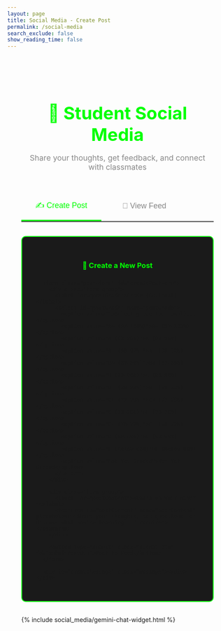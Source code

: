 ```yaml
---
layout: page
title: Social Media - Create Post
permalink: /social-media
search_exclude: false
show_reading_time: false
---
```


<style>
.social-container {
  max-width: 900px;
  margin: 2rem auto;
  padding: 2rem;
}

.page-header {
  text-align: center;
  margin-bottom: 3rem;
}

.page-header h1 {
  color: #0f0;
  margin-bottom: 1rem;
  font-size: 2.5rem;
}

.page-header p {
  color: #888;
  font-size: 1.1rem;
}

.tabs {
  display: flex;
  gap: 1rem;
  margin-bottom: 2rem;
  border-bottom: 2px solid #444;
}

.tab-btn {
  background: none;
  border: none;
  color: #888;
  padding: 1rem 2rem;
  font-size: 1.1rem;
  cursor: pointer;
  transition: all 0.3s;
  border-bottom: 3px solid transparent;
}

.tab-btn:hover {
  color: #0f0;
}

.tab-btn.active {
  color: #0f0;
  border-bottom-color: #0f0;
}

.tab-content {
  display: none;
}

.tab-content.active {
  display: block;
}

.create-post-container {
  background: #1a1a1a;
  border: 2px solid #0f0;
  border-radius: 10px;
  padding: 2rem;
  margin-bottom: 2rem;
}

.create-post-container h3 {
  color: #0f0;
  margin-bottom: 1.5rem;
  text-align: center;
}

.post-form {
  display: flex;
  flex-direction: column;
  gap: 1.5rem;
}

.form-group {
  display: flex;
  flex-direction: column;
  gap: 0.5rem;
}

.form-group label {
  color: #0f0;
  font-weight: bold;
  font-size: 0.95rem;
}

.form-group input,
.form-group textarea,
.form-group select {
  background: #222;
  border: 1px solid #444;
  border-radius: 6px;
  padding: 0.75rem;
  color: #fff;
  font-family: inherit;
  font-size: 1rem;
  transition: border-color 0.3s;
}

.form-group input:focus,
.form-group textarea:focus,
.form-group select:focus {
  outline: none;
  border-color: #0f0;
}

.form-group textarea {
  resize: vertical;
  min-height: 150px;
}

.submit-btn {
  background: #0f0;
  color: #000;
  border: none;
  border-radius: 6px;
  padding: 0.75rem 1.5rem;
  font-size: 1rem;
  font-weight: bold;
  cursor: pointer;
  transition: all 0.3s;
}

.submit-btn:hover {
  background: #0c0;
  transform: translateY(-2px);
  box-shadow: 0 4px 12px rgba(0, 255, 0, 0.3);
}

.submit-btn:disabled {
  background: #555;
  cursor: not-allowed;
  transform: none;
}

.message {
  padding: 1rem;
  border-radius: 6px;
  margin-top: 1rem;
  text-align: center;
  display: none;
}

.message.success {
  background: rgba(0, 255, 0, 0.1);
  border: 1px solid #0f0;
  color: #0f0;
}

.message.error {
  background: rgba(255, 0, 0, 0.1);
  border: 1px solid #f00;
  color: #f00;
}

.login-warning {
  background: rgba(255, 165, 0, 0.1);
  border: 1px solid #ffa500;
  color: #ffa500;
  padding: 1rem;
  border-radius: 6px;
  text-align: center;
  margin-bottom: 2rem;
}

.login-warning a {
  color: #0f0;
  font-weight: bold;
  text-decoration: underline;
}

.posts-container {
  margin-top: 2rem;
}

.post-card {
  background: #1a1a1a;
  border: 1px solid #444;
  border-left: 3px solid #0f0;
  border-radius: 8px;
  padding: 1.5rem;
  margin-bottom: 1.5rem;
  transition: all 0.3s;
}

.post-card:hover {
  border-color: #0f0;
  box-shadow: 0 4px 12px rgba(0, 255, 0, 0.1);
}

.post-header {
  display: flex;
  justify-content: space-between;
  align-items: flex-start;
  margin-bottom: 1rem;
  padding-bottom: 1rem;
  border-bottom: 1px solid #333;
}

.post-author {
  flex: 1;
}

.post-author-name {
  color: #0f0;
  font-weight: bold;
  font-size: 1.2rem;
}

.post-meta {
  color: #666;
  font-size: 0.85rem;
  margin-top: 0.25rem;
}

.post-grade {
  background: #222;
  color: #0f0;
  padding: 0.5rem 1rem;
  border-radius: 6px;
  font-weight: bold;
  font-size: 0.9rem;
}

.post-content {
  color: #ccc;
  line-height: 1.6;
  margin: 1rem 0;
  padding: 1rem;
  background: #222;
  border-radius: 4px;
  white-space: pre-wrap;
}

.post-actions {
  display: flex;
  gap: 1rem;
  margin-top: 1rem;
}

.action-btn {
  background: #333;
  color: #0f0;
  border: 1px solid #0f0;
  border-radius: 4px;
  padding: 0.5rem 1rem;
  font-size: 0.9rem;
  cursor: pointer;
  transition: all 0.2s;
}

.action-btn:hover {
  background: #0f0;
  color: #000;
}

.replies-section {
  margin-top: 1.5rem;
  padding-top: 1rem;
  border-top: 1px solid #333;
}

.reply-count {
  color: #0f0;
  font-size: 0.9rem;
  margin-bottom: 1rem;
  font-weight: bold;
}

.reply-item {
  background: #222;
  padding: 1rem;
  margin-bottom: 0.75rem;
  border-left: 2px solid #666;
  border-radius: 4px;
  margin-left: 1.5rem;
}

.reply-header {
  display: flex;
  justify-content: space-between;
  margin-bottom: 0.5rem;
}

.reply-author {
  color: #0f0;
  font-weight: bold;
  font-size: 0.9rem;
}

.reply-timestamp {
  color: #666;
  font-size: 0.8rem;
}

.reply-content {
  color: #aaa;
  line-height: 1.5;
  font-size: 0.95rem;
}

.reply-form {
  margin-top: 1rem;
  padding-top: 1rem;
  border-top: 1px solid #333;
}

.reply-form textarea {
  width: 100%;
  background: #222;
  border: 1px solid #444;
  border-radius: 4px;
  padding: 0.75rem;
  color: #fff;
  font-family: inherit;
  font-size: 0.95rem;
  min-height: 80px;
  resize: vertical;
}

.reply-form textarea:focus {
  outline: none;
  border-color: #0f0;
}

.reply-actions {
  display: flex;
  gap: 0.5rem;
  margin-top: 0.75rem;
}

.reply-btn,
.cancel-btn {
  padding: 0.5rem 1rem;
  border-radius: 4px;
  font-size: 0.9rem;
  cursor: pointer;
  border: none;
  transition: all 0.2s;
}

.reply-btn {
  background: #0f0;
  color: #000;
  font-weight: bold;
}

.reply-btn:hover {
  background: #0c0;
}

.cancel-btn {
  background: #333;
  color: #fff;
}

.cancel-btn:hover {
  background: #444;
}

.loading {
  text-align: center;
  padding: 3rem;
  color: #0f0;
  font-size: 1.2rem;
}

.empty-state {
  text-align: center;
  padding: 3rem;
  color: #888;
}

.empty-state h3 {
  color: #0f0;
  margin-bottom: 1rem;
}
</style>

<div class="social-container">
  <div class="page-header">
    <h1>💬 Student Social Media</h1>
    <p>Share your thoughts, get feedback, and connect with classmates</p>
  </div>

  <div id="loginWarning" class="login-warning" style="display: none;">
    ⚠️ You must be <a href="{{ site.baseurl }}/login">logged in</a> to create posts or reply.
  </div>

  <!-- Tabs -->
  <div class="tabs">
    <button class="tab-btn active" onclick="switchTab('create')">✍️ Create Post</button>
    <button class="tab-btn" onclick="switchTab('feed')">📱 View Feed</button>
  </div>

  <!-- Create Post Tab -->
  <div id="createTab" class="tab-content active">
    <div class="create-post-container">
      <h3>📝 Create a New Post</h3>
      
      <form class="post-form" id="createPostForm">
        <div class="form-group">
          <label for="postGrade">Grade (Optional)</label>
          <select id="postGrade" name="postGrade">
            <option value="">Select grade (optional)...</option>
            <option value="A+ (97-100%)">A+ (97-100%)</option>
            <option value="A (93-96%)">A (93-96%)</option>
            <option value="A- (90-92%)">A- (90-92%)</option>
            <option value="B+ (87-89%)">B+ (87-89%)</option>
            <option value="B (83-86%)">B (83-86%)</option>
            <option value="B- (80-82%)">B- (80-82%)</option>
            <option value="C+ (77-79%)">C+ (77-79%)</option>
            <option value="C (73-76%)">C (73-76%)</option>
            <option value="C- (70-72%)">C- (70-72%)</option>
            <option value="D (60-69%)">D (60-69%)</option>
            <option value="F (Below 60%)">F (Below 60%)</option>
            <option value="Not Yet Graded">Not Yet Graded</option>
          </select>
        </div>

        <div class="form-group">
          <label for="postContent">What's on your mind? *</label>
          <textarea id="postContent" name="postContent" placeholder="Share your thoughts, ask questions, or discuss what you're learning..." required></textarea>
        </div>

        <button type="submit" class="submit-btn" id="submitPostBtn">Post to Feed</button>
      </form>

      <div id="createMessage" class="message"></div>
    </div>
  </div>

  <!-- Feed Tab -->
  <div id="feedTab" class="tab-content">
    <div id="loadingMessage" class="loading">Loading posts...</div>
    <div id="postsContainer" class="posts-container"></div>
  </div>
</div>

<script type="module">
import { pythonURI, fetchOptions } from '{{ site.baseurl }}/assets/js/api/config.js';

let allPosts = [];
let isLoggedIn = false;

// Switch tabs
window.switchTab = function(tab) {
  // Update tab buttons
  document.querySelectorAll('.tab-btn').forEach(btn => btn.classList.remove('active'));
  event.target.classList.add('active');
  
  // Update tab content
  document.querySelectorAll('.tab-content').forEach(content => content.classList.remove('active'));
  if (tab === 'create') {
    document.getElementById('createTab').classList.add('active');
  } else {
    document.getElementById('feedTab').classList.add('active');
    loadAllPosts();
  }
};

// Check authentication
async function checkAuth() {
  try {
    const response = await fetch(`${pythonURI}/api/person/get`, fetchOptions);
    isLoggedIn = response.ok;
    return response.ok;
  } catch (error) {
    console.error('Auth check failed:', error);
    isLoggedIn = false;
    return false;
  }
}

// Create post
async function createPost(postData) {
  try {
    const response = await fetch(`${pythonURI}/api/post`, {
      ...fetchOptions,
      method: 'POST',
      body: JSON.stringify(postData)
    });
    
    if (!response.ok) {
      const error = await response.json();
      throw new Error(error.message || 'Failed to create post');
    }
    
    return await response.json();
  } catch (error) {
    console.error('Error creating post:', error);
    throw error;
  }
}

// Load all posts
async function loadAllPosts() {
  document.getElementById('loadingMessage').style.display = 'block';
  
  try {
    // No authentication needed to view posts
    const response = await fetch(`${pythonURI}/api/post/all`, fetchOptions);
    if (!response.ok) {
      throw new Error('Failed to load posts');
    }
    allPosts = await response.json();
    displayPosts(allPosts);
  } catch (error) {
    console.error('Error loading posts:', error);
    showMessage('feedMessage', 'Error loading posts. Please try again later.', 'error');
  } finally {
    document.getElementById('loadingMessage').style.display = 'none';
  }
}

// Display posts
function displayPosts(posts) {
  const container = document.getElementById('postsContainer');
  
  if (!posts || posts.length === 0) {
    container.innerHTML = `
      <div class="empty-state">
        <h3>No Posts Yet</h3>
        <p>Be the first to share something!</p>
      </div>
    `;
    return;
  }
  
  container.innerHTML = posts.map(post => `
    <div class="post-card">
      <div class="post-header">
        <div class="post-author">
          <div class="post-author-name">${escapeHtml(post.studentName)}</div>
          <div class="post-meta">${formatDate(post.timestamp)}</div>
        </div>
        ${post.gradeReceived ? `<div class="post-grade">${escapeHtml(post.gradeReceived)}</div>` : ''}
      </div>
      
      <div class="post-content">${escapeHtml(post.content)}</div>
      
      ${post.replies && post.replies.length > 0 ? `
        <div class="replies-section">
          <div class="reply-count">💬 ${post.replyCount} ${post.replyCount === 1 ? 'Reply' : 'Replies'}</div>
          ${post.replies.map(reply => `
            <div class="reply-item">
              <div class="reply-header">
                <span class="reply-author">${escapeHtml(reply.studentName)}</span>
                <span class="reply-timestamp">${formatDate(reply.timestamp)}</span>
              </div>
              <div class="reply-content">${escapeHtml(reply.content)}</div>
            </div>
          `).join('')}
        </div>
      ` : ''}
      
      ${isLoggedIn ? `
        <div class="post-actions">
          <button class="action-btn" onclick="showReplyForm(${post.id})">💬 Reply</button>
        </div>
        <div class="reply-form" id="replyForm${post.id}" style="display: none;">
          <textarea id="replyContent${post.id}" placeholder="Write your reply..."></textarea>
          <div class="reply-actions">
            <button class="reply-btn" onclick="submitReply(${post.id})">Post Reply</button>
            <button class="cancel-btn" onclick="hideReplyForm(${post.id})">Cancel</button>
          </div>
        </div>
      ` : ''}
    </div>
  `).join('');
}

// Reply functions
window.showReplyForm = function(postId) {
  if (!isLoggedIn) {
    alert('Please log in to reply');
    return;
  }
  
  // Hide all other reply forms
  document.querySelectorAll('.reply-form').forEach(form => {
    form.style.display = 'none';
  });
  
  const form = document.getElementById(`replyForm${postId}`);
  if (form) {
    form.style.display = 'block';
    document.getElementById(`replyContent${postId}`).focus();
  }
};

window.hideReplyForm = function(postId) {
  const form = document.getElementById(`replyForm${postId}`);
  if (form) {
    form.style.display = 'none';
    document.getElementById(`replyContent${postId}`).value = '';
  }
};

window.submitReply = async function(postId) {
  const content = document.getElementById(`replyContent${postId}`).value.trim();
  
  if (!content) {
    alert('Please enter your reply');
    return;
  }
  
  try {
    const response = await fetch(`${pythonURI}/api/post/reply`, {
      ...fetchOptions,
      method: 'POST',
      body: JSON.stringify({
        parentId: postId,
        content: content
      })
    });
    
    if (!response.ok) {
      const error = await response.json();
      throw new Error(error.message || 'Failed to post reply');
    }
    
    window.hideReplyForm(postId);
    await loadAllPosts(); // Reload to show new reply
  } catch (error) {
    console.error('Error posting reply:', error);
    alert('Error posting reply: ' + error.message);
  }
};

// Show message
function showMessage(elementId, message, type) {
  const msgDiv = document.getElementById(elementId);
  msgDiv.textContent = message;
  msgDiv.className = 'message ' + type;
  msgDiv.style.display = 'block';
  
  setTimeout(() => {
    msgDiv.style.display = 'none';
  }, 5000);
}

// Helper functions
function escapeHtml(text) {
  const div = document.createElement('div');
  div.textContent = text;
  return div.innerHTML;
}

function formatDate(timestamp) {
  if (!timestamp) return '';
  const date = new Date(timestamp);
  const now = new Date();
  const diff = now - date;
  
  if (diff < 60000) return 'Just now';
  if (diff < 3600000) {
    const minutes = Math.floor(diff / 60000);
    return `${minutes} minute${minutes > 1 ? 's' : ''} ago`;
  }
  if (diff < 86400000) {
    const hours = Math.floor(diff / 3600000);
    return `${hours} hour${hours > 1 ? 's' : ''} ago`;
  }
  return date.toLocaleDateString() + ' at ' + date.toLocaleTimeString([], {hour: '2-digit', minute:'2-digit'});
}

// Form submission
const form = document.getElementById('createPostForm');
const submitBtn = document.getElementById('submitPostBtn');
const loginWarning = document.getElementById('loginWarning');

form.addEventListener('submit', async function(e) {
  e.preventDefault();
  
  if (!isLoggedIn) {
    loginWarning.style.display = 'block';
    showMessage('createMessage', 'Please log in to create posts', 'error');
    return;
  }
  
  const formData = {
    gradeReceived: document.getElementById('postGrade').value || null,
    content: document.getElementById('postContent').value.trim(),
    pageUrl: window.location.pathname,
    pageTitle: 'Social Media Post'
  };
  
  if (!formData.content) {
    showMessage('createMessage', 'Please enter some content', 'error');
    return;
  }
  
  submitBtn.disabled = true;
  submitBtn.textContent = 'Posting...';
  
  try {
    await createPost(formData);
    showMessage('createMessage', '✅ Post created successfully!', 'success');
    form.reset();
    
    // Switch to feed tab to show the new post
    setTimeout(() => {
      document.querySelector('.tab-btn:nth-child(2)').click();
    }, 1500);
  } catch (error) {
    showMessage('createMessage', 'Error creating post: ' + error.message, 'error');
  } finally {
    submitBtn.disabled = false;
    submitBtn.textContent = 'Post to Feed';
  }
});

// Initialize
(async function() {
  const authOk = await checkAuth();
  
  if (!authOk) {
    loginWarning.style.display = 'block';
    submitBtn.disabled = true;
  }
})();
</script>

<!-- Gemini AI Chat Widget -->
{% include social_media/gemini-chat-widget.html %}
